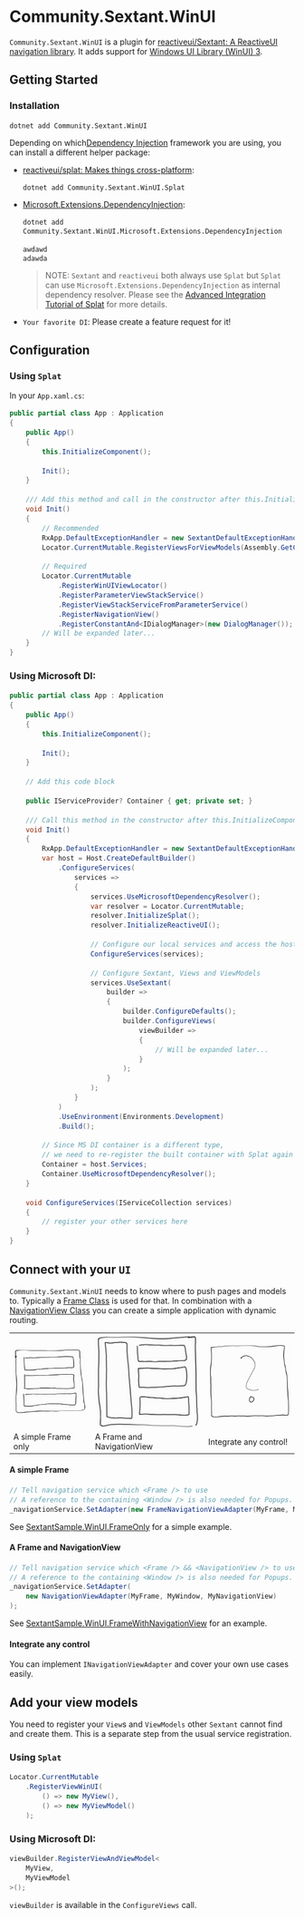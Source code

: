 # Community.Sextant.WinUI

`Community.Sextant.WinUI` is a plugin for [reactiveui/Sextant: A ReactiveUI navigation library](https://github.com/reactiveui/Sextant). It adds support for [Windows UI Library (WinUI) 3](https://docs.microsoft.com/en-us/windows/apps/winui/winui3/).

## Getting Started

### Installation

```shell
dotnet add Community.Sextant.WinUI
```

Depending on which[Dependency Injection](https://de.wikipedia.org/wiki/Dependency_Injection) framework you are using, you can install a different helper package:

* [reactiveui/splat: Makes things cross-platform](https://github.com/reactiveui/splat):  
  
  ```shell
  dotnet add Community.Sextant.WinUI.Splat
  ```

* [Microsoft.Extensions.DependencyInjection](https://docs.microsoft.com/en-us/dotnet/core/extensions/dependency-injection):
  
  ```shell
  dotnet add Community.Sextant.WinUI.Microsoft.Extensions.DependencyInjection
  
  awdawd
  adawda
  ```
  
  > NOTE: `Sextant` and `reactiveui` both always use `Splat` but `Splat` can use  `Microsoft.Extensions.DependencyInjection` as internal dependency resolver. Please see the [Advanced Integration Tutorial of Splat](https://github.com/reactiveui/splat/blob/main/src/Splat.Microsoft.Extensions.DependencyInjection/README.md) for more details.

* `Your favorite DI`: Please create a feature request for it!

## Configuration

### Using `Splat`

In your `App.xaml.cs`:

```csharp
public partial class App : Application
{
    public App()
    {
        this.InitializeComponent();

        Init();
    }

    /// Add this method and call in the constructor after this.InitializeComponent();
    void Init()
    {
        // Recommended
        RxApp.DefaultExceptionHandler = new SextantDefaultExceptionHandler();
        Locator.CurrentMutable.RegisterViewsForViewModels(Assembly.GetCallingAssembly());
        
        // Required
        Locator.CurrentMutable
            .RegisterWinUIViewLocator()
            .RegisterParameterViewStackService()
            .RegisterViewStackServiceFromParameterService()
            .RegisterNavigationView()
            .RegisterConstantAnd<IDialogManager>(new DialogManager());
        // Will be expanded later...
    }
}
```

### Using Microsoft DI:

```csharp
public partial class App : Application
{
    public App()
    {
        this.InitializeComponent();

        Init();
    }

    // Add this code block

    public IServiceProvider? Container { get; private set; }

    /// Call this method in the constructor after this.InitializeComponent();
    void Init()
    {
        RxApp.DefaultExceptionHandler = new SextantDefaultExceptionHandler();
        var host = Host.CreateDefaultBuilder()
            .ConfigureServices(
                services =>
                {
                    services.UseMicrosoftDependencyResolver();
                    var resolver = Locator.CurrentMutable;
                    resolver.InitializeSplat();
                    resolver.InitializeReactiveUI();

                    // Configure our local services and access the host configuration
                    ConfigureServices(services);

                    // Configure Sextant, Views and ViewModels
                    services.UseSextant(
                        builder =>
                        {
                            builder.ConfigureDefaults();
                            builder.ConfigureViews(
                                viewBuilder =>
                                {
                                    // Will be expanded later...
                                }
                            );
                        }
                    );
                }
            )
            .UseEnvironment(Environments.Development)
            .Build();

        // Since MS DI container is a different type,
        // we need to re-register the built container with Splat again
        Container = host.Services;
        Container.UseMicrosoftDependencyResolver();
    }

    void ConfigureServices(IServiceCollection services)
    {
        // register your other services here
    }
}
```

## Connect with your `UI`

`Community.Sextant.WinUI` needs to know where to push pages and models to. Typically a [Frame Class](https://docs.microsoft.com/en-us/windows/winui/api/microsoft.ui.xaml.controls.frame?view=winui-3.0) is used for that. In combination with a [NavigationView Class](https://docs.microsoft.com/en-us/windows/winui/api/microsoft.ui.xaml.controls.navigationview?view=winui-3.0) you can create a simple application with dynamic routing.

<div>
<table>
  <tr>
    <td>
        <img src="./Assets/Frame.jpg" alt="Frame">
    </td>
    <td>
        <img src="./Assets/NavView.jpg" alt="Frame and NavigationView">
    </td>
    <td>
        <img src="./Assets/Adv.jpg" alt="Advanced">
    </td>
  </tr>
  <tr>
    <td>
        A simple Frame only
    </td>
    <td>
        A Frame and NavigationView
    </td>
    <td>
        Integrate any control!
    </td>
  </tr>
</table>
</div>

#### A simple Frame

```csharp
// Tell navigation service which <Frame /> to use
// A reference to the containing <Window /> is also needed for Popups.
_navigationService.SetAdapter(new FrameNavigationViewAdapter(MyFrame, MyWindow));
```

See [SextantSample.WinUI.FrameOnly](https://github.com/Gitii/Community.Sextant.WinUI/tree/main/SextantSample.WinUI.FrameOnly) for a simple example.

#### A Frame and NavigationView

```csharp
// Tell navigation service which <Frame /> && <NavigationView /> to use
// A reference to the containing <Window /> is also needed for Popups.
_navigationService.SetAdapter(
    new NavigationViewAdapter(MyFrame, MyWindow, MyNavigationView)
);
```

See [SextantSample.WinUI.FrameWithNavigationView](https://github.com/Gitii/Community.Sextant.WinUI/tree/main/SextantSample.WinUI.FrameWithNavigationView) for an example.

#### Integrate any control

You can implement `INavigationViewAdapter` and cover your own use cases easily.

## Add your view models

You need to register your `View`s and `ViewModels` other `Sextant` cannot find and create them. This is a separate step from the usual service registration.

### Using `Splat`

```csharp
Locator.CurrentMutable
    .RegisterViewWinUI(
        () => new MyView(),
        () => new MyViewModel()
    );
```

### Using Microsoft DI:

```csharp
viewBuilder.RegisterViewAndViewModel<
    MyView,
    MyViewModel
>();
```

`viewBuilder` is available in the `ConfigureViews` call.

## 
